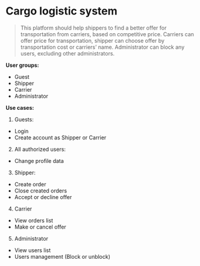 # Cargo logistic system
> This platform should help shippers to find a better offer for transportation from carriers, based on competitive price. Carriers can offer price for transportation, shipper can choose offer by transportation cost or carriers’ name. Administrator can block any users, excluding other administrators.

**User groups:**
* Guest
* Shipper
* Carrier
* Administrator

**Use cases:**
1. Guests:
* Login
* Create account as Shipper or Carrier

2. All authorized users:
* Change profile data

3. Shipper:
* Create order
* Close created orders
* Accept or decline offer

4. Carrier
* View orders list
* Make or cancel offer

5. Administrator
* View users list
* Users management (Block or unblock)
